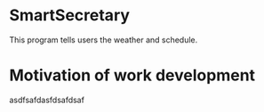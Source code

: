 # SmartSecretary
This program tells users the weather and schedule.

# Motivation of work development
asdfsafdasfdsafdsaf
